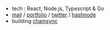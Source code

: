 - tech : React, Node.js, Typescript & Go
- [mail](mailto:neilchaudhary12@gmail.com) /  [portfolio](https://lifeofnc.xyz) / [twitter](https://twitter.com/nielchaudhary09) / [hashnode](https://hashnode.com/@nielchaudhary)
- building [chainsync](https://app.chainsync.in)
